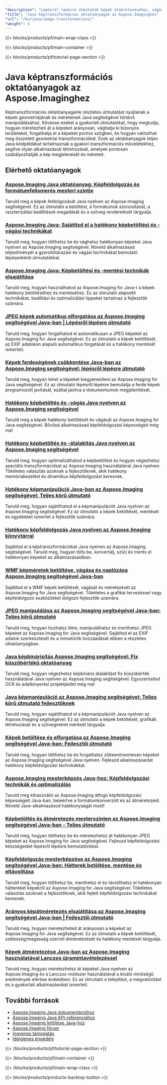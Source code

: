```yaml
---
"description": "Lépésről lépésre útmutatók képek átméretezéséhez, vágásához, forgatásához és geometriai transzformációihoz az Aspose.Imaging for Java használatával."
"title": "Java képtranszformációs oktatóanyagok az Aspose.Imaginghez"
"url": "/hu/java/image-transformations/"
"weight": 4
---
```


{{< blocks/products/pf/main-wrap-class >}}

{{< blocks/products/pf/main-container >}}

{{< blocks/products/pf/tutorial-page-section >}}
# Java képtranszformációs oktatóanyagok az Aspose.Imaginghez

Képtranszformációs oktatóanyagaink részletes útmutatást nyújtanak a képek geometriájának és méreteinek Java segítségével történő manipulálásához. Kövesse ezeket a gyakorlati útmutatókat, hogy megtudja, hogyan méretezheti át a képeket arányosan, vághatja ki bizonyos területeket, forgathatja el a képeket pontos szögben, és hogyan valósíthat meg összetett geometriai transzformációkat. Ezek az oktatóanyagok teljes Java kódpéldákat tartalmaznak a gyakori transzformációs műveletekhez, segítve olyan alkalmazások létrehozását, amelyek pontosan szabályozhatják a kép megjelenését és méreteit.

## Elérhető oktatóanyagok

### [Aspose.Imaging Java oktatóanyag: Képfeldolgozás és formátumfelismerés mesteri szintje](./mastering-aspose-imaging-java-image-processing/)
Tanuld meg a képek feldolgozását Java nyelven az Aspose.Imaging segítségével. Ez az útmutató a betöltést, a formátumok azonosítását, a raszterizálási beállítások megadását és a szöveg renderelését tárgyalja.

### [Aspose.Imaging Java: Sajátítsd el a hatékony képbetöltési és -vágási technikákat](./aspose-imaging-java-efficient-image-load-crop/)
Tanuld meg, hogyan tölthetsz be és vághatsz hatékonyan képeket Java nyelven az Aspose.Imaging segítségével. Növeld alkalmazásad teljesítményét a gyorsítótárazási és vágási technikákat bemutató lépésenkénti útmutatókkal.

### [Aspose.Imaging Java: Képbetöltési és -mentési technikák elsajátítása](./aspose-imaging-java-image-processing/)
Tanuld meg, hogyan használhatod az Aspose.Imaging for Java-t a képek hatékony betöltéséhez és mentéséhez. Ez az útmutató alapvető technikákat, beállítási és optimalizálási tippeket tartalmaz a fejlesztők számára.

### [JPEG képek automatikus elforgatása az Aspose.Imaging segítségével Java-ban | Lépésről lépésre útmutató](./auto-rotate-jpeg-images-aspose-imaging-java/)
Tanuld meg, hogyan forgathatod el automatikusan a JPEG képeket az Aspose.Imaging for Java segítségével. Ez az útmutató a képek betöltését, az EXIF adatokon alapuló automatikus forgatását és a hatékony mentését ismerteti.

### [Képek ferdeségének csökkentése Java-ban az Aspose.Imaging segítségével: lépésről lépésre útmutató](./deskew-images-aspose-imaging-java/)
Tanuld meg, hogyan lehet a képeket kiegyenesíteni az Aspose.Imaging for Java segítségével. Ez az útmutató lépésről lépésre bemutatja a ferde képek programozott javítását, ezáltal javítva a dokumentumok megjelenítését.

### [Hatékony képbetöltés és -vágás Java nyelven az Aspose.Imaging segítségével](./aspose-imaging-java-load-crop-images/)
Tanuld meg a képek hatékony betöltését és vágását az Aspose.Imaging for Java segítségével. Bővítsd alkalmazásad képfeldolgozási képességeit még ma!

### [Hatékony képbetöltés és -átalakítás Java nyelven az Aspose.Imaging segítségével](./aspose-imaging-java-image-loading-transformation/)
Tanuld meg, hogyan optimalizálhatod a képbetöltést és hogyan végezhetsz speciális transzformációkat az Aspose.Imaging használatával Java nyelven. Tökéletes választás azoknak a fejlesztőknek, akik hatékony memóriakezelést és dinamikus képfeldolgozást keresnek.

### [Hatékony képmanipuláció Java-ban az Aspose.Imaging segítségével: Teljes körű útmutató](./java-image-manipulation-aspose-imaging-tutorial/)
Tanuld meg, hogyan sajátíthatod el a képmanipulációt Java nyelven az Aspose.Imaging segítségével. Ez az útmutató a képek betöltését, mentését és egyebeket ismertet a fejlesztők számára.

### [Hatékony képfeldolgozás Java nyelven az Aspose.Imaging könyvtárral](./aspose-imaging-java-image-processing-guide/)
Sajátítsd el a képtranszformációkat Java nyelven az Aspose.Imaging segítségével. Tanuld meg, hogyan tölts be, konvertálj, szűrj és ments el hatékonyan képeket az alkalmazásaidban.

### [WMF képméretek betöltése, vágása és naplózása Aspose.Imaging segítségével Java-ban](./load-crop-log-wmf-image-dimensions-aspose-imaging-java/)
Sajátítsd el a WMF képek betöltését, vágását és méretezését az Aspose.Imaging for Java segítségével. Tökéletes a grafikai tervezéssel vagy képfeldolgozó eszközökkel dolgozó fejlesztők számára.

### [JPEG manipulálása az Aspose.Imaging segítségével Java-ban: Teljes körű útmutató](./master-jpeg-manipulation-aspose-imaging-java/)
Tanuld meg, hogyan hozhatsz létre, manipulálhatsz és menthetsz JPEG képeket az Aspose.Imaging for Java segítségével. Sajátítsd el az EXIF adatok szerkesztését és a miniatűrök hozzáadását ebben a részletes oktatóanyagban.

### [Java képbinárisítás Aspose.Imaging segítségével: Fix küszöbértékű oktatóanyag](./master-image-binarization-java-aspose-imaging/)
Tanuld meg, hogyan végezhetsz képbináris átalakítást fix küszöbérték használatával Java nyelven az Aspose.Imaging segítségével. Egyszerűsítsd OCR és adatkinyerési projektjeidet még ma!

### [Java képmanipuláció az Aspose.Imaging segítségével: Teljes körű útmutató fejlesztőknek](./master-java-image-manipulation-aspose-imaging-guide/)
Tanuld meg, hogyan sajátíthatod el a képmanipulációt Java nyelven az Aspose.Imaging segítségével. Ez az útmutató a képek betöltését, grafikák létrehozását és a szövegméret mérését tárgyalja.

### [Képek betöltése és elforgatása az Aspose.Imaging segítségével Java-ban: Fejlesztői útmutató](./load-rotate-images-aspose-imaging-java/)
Tanuld meg, hogyan tölthetsz be és forgathatsz zökkenőmentesen képeket az Aspose.Imaging segítségével Java nyelven. Fejleszd alkalmazásaidat hatékony képfeldolgozási technikákkal.

### [Aspose.Imaging mesterképzés Java-hoz: Képfeldolgozási technikák és optimalizálás](./mastering-image-processing-aspose-imaging-java/)
Tanuld meg kihasználni az Aspose.Imaging átfogó képfeldolgozási képességeit Java-ban, beleértve a formátumkonverziót és az átméretezést. Növeld Java-alkalmazásod hatékonyságát most!

### [Képbetöltés és átméretezés mesterszinten az Aspose.Imaging segítségével Java-ban - Teljes útmutató](./implement-image-loading-resizing-aspose-imaging-java/)
Tanuld meg, hogyan tölthetsz be és méretezhetsz át hatékonyan JPEG képeket az Aspose.Imaging for Java segítségével. Fejleszd képfeldolgozási készségeidet lépésről lépésre bemutatónkkal.

### [Képfeldolgozás mesterképzése az Aspose.Imaging segítségével Java-ban: Hátterek betöltése, mentése és eltávolítása](./aspose-imaging-java-master-image-processing/)
Tanuld meg, hogyan tölthetsz be, menthetsz el és távolíthatsz el hatékonyan háttereket képekről az Aspose.Imaging for Java segítségével. Tökéletes választás azoknak a fejlesztőknek, akik fejlett képfeldolgozási technikákat keresnek.

### [Arányos képátméretezés elsajátítása az Aspose.Imaging segítségével Java-ban | Fejlesztői útmutató](./proportional-image-resizing-aspose-imaging-java/)
Tanuld meg, hogyan méretezheted át arányosan a képeket az Aspose.Imaging for Java segítségével. Ez az útmutató a képek betöltését, szélesség/magasság szerinti átméretezését és hatékony mentését tárgyalja.

### [Képek átméretezése Java-ban az Aspose.Imaging használatával Lanczos újramintavételezéssel](./resize-images-java-aspose-imaging-lanczos/)
Tanuld meg, hogyan méretezhetsz át képeket Java nyelven az Aspose.Imaging és a Lanczos-módszer használatával a kiváló minőségű eredmények elérése érdekében. Ez az útmutató a telepítést, a megvalósítást és a gyakorlati alkalmazásokat ismerteti.

## További források

- [Aspose.Imaging Java dokumentációhoz](https://docs.aspose.com/imaging/java/)
- [Aspose.Imaging Java API-referenciához](https://reference.aspose.com/imaging/java/)
- [Aspose.Imaging letöltése Java-hoz](https://releases.aspose.com/imaging/java/)
- [Aspose.Imaging fórum](https://forum.aspose.com/c/imaging)
- [Ingyenes támogatás](https://forum.aspose.com/)
- [Ideiglenes engedély](https://purchase.aspose.com/temporary-license/)

{{< /blocks/products/pf/tutorial-page-section >}}

{{< /blocks/products/pf/main-container >}}

{{< /blocks/products/pf/main-wrap-class >}}

{{< blocks/products/products-backtop-button >}}
